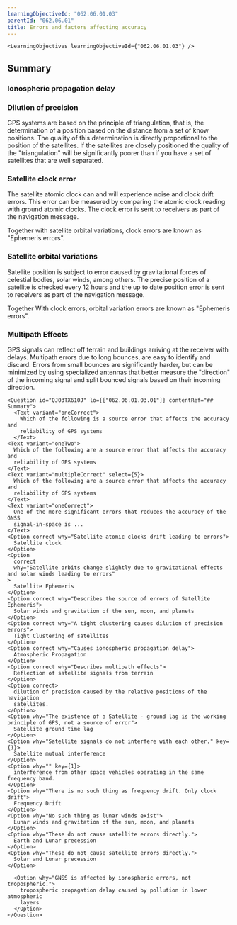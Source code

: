 ```yaml
---
learningObjectiveId: "062.06.01.03"
parentId: "062.06.01"
title: Errors and factors affecting accuracy
---
```


```tsx eval
<LearningObjectives learningObjectiveId={"062.06.01.03"} />
```

## Summary

### Ionospheric propagation delay

### Dilution of precision

GPS systems are based on the principle of triangulation, that is, the
determination of a position based on the distance from a set of know positions.
The quality of this determination is directly proportional to the position of
the satellites. If the satellites are closely positioned the quality of the
"triangulation" will be significantly poorer than if you have a set of
satellites that are well separated.

### Satellite clock error

The satellite atomic clock can and will experience noise and clock drift errors.
This error can be measured by comparing the atomic clock reading with ground
atomic clocks. The clock error is sent to receivers as part of the navigation
message.

Together with satellite orbital variations, clock errors are known as "Ephemeris
errors".

### Satellite orbital variations

Satellite position is subject to error caused by gravitational forces of
celestial bodies, solar winds, among others. The precise position of a satellite
is checked every 12 hours and the up to date position error is sent to receivers
as part of the navigation message.

Together With clock errors, orbital variation errors are known as "Ephemeris
errors".

### Multipath Effects

GPS signals can reflect off terrain and buildings arriving at the receiver with
delays. Multipath errors due to long bounces, are easy to identify and discard.
Errors from small bounces are significantly harder, but can be minimized by
using specialized antennas that better measure the "direction" of the incoming
signal and split bounced signals based on their incoming direction.

```tsx
<Question id="QJ03TX610J" lo={["062.06.01.03.01"]} contentRef="## Summary">
  <Text variant="oneCorrect">
    Which of the following is a source error that affects the accuracy and
    reliability of GPS systems
  </Text>
<Text variant="oneTwo">
  Which of the following are a source error that affects the accuracy and
  reliability of GPS systems
</Text>
<Text variant="multipleCorrect" select={5}>
  Which of the following are a source error that affects the accuracy and
  reliability of GPS systems
</Text>
<Text variant="oneCorrect">
  One of the more significant errors that reduces the accuracy of the GNSS
  signal-in-space is ...
</Text>
<Option correct why="Satellite atomic clocks drift leading to errors">
  Satellite clock
</Option>
<Option
  correct
  why="Satellite orbits change slightly due to gravitational effects and solar winds leading to errors"
>
  Satellite Ephemeris
</Option>
<Option correct why="Describes the source of errors of Satellite Ephemeris">
  Solar winds and gravitation of the sun, moon, and planets
</Option>
<Option correct why="A tight clustering causes dilution of precision errors">
  Tight Clustering of satellites
</Option>
<Option correct why="Causes ionospheric propagation delay">
  Atmospheric Propagation
</Option>
<Option correct why="Describes multipath effects">
  Reflection of satellite signals from terrain
</Option>
<Option correct>
  dilution of precision caused by the relative positions of the navigation
  satellites.
</Option>
<Option why="The existence of a Satellite - ground lag is the working principle of GPS, not a source of error">
  Satellite ground time lag
</Option>
<Option why="Satellite signals do not interfere with each other." key={1}>
  Satellite mutual interference
</Option>
<Option why="" key={1}>
  interference from other space vehicles operating in the same frequency band.
</Option>
<Option why="There is no such thing as frequency drift. Only clock drift">
  Frequency Drift
</Option>
<Option why="No such thing as lunar winds exist">
  Lunar winds and gravitation of the sun, moon, and planets
</Option>
<Option why="These do not cause satellite errors directly.">
  Earth and Lunar precession
</Option>
<Option why="These do not cause satellite errors directly.">
  Solar and Lunar precession
</Option>

  <Option why="GNSS is affected by ionospheric errors, not tropospheric.">
    tropospheric propagation delay caused by pollution in lower atmospheric
    layers
  </Option>
</Question>
```
